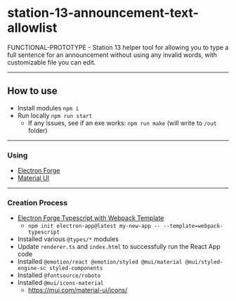 # station-13-announcement-text-allowlist
FUNCTIONAL-PROTOTYPE - Station 13 helper tool for allowing you to type a full sentence for an announcement without using any invalid words, with customizable file you can edit.

---

## How to use
- Install modules `npm i`
- Run locally `npm run start`
  - If any issues, see if an exe works: `npm run make` (will write to `/out` folder)
---

### Using
- [Electron Forge](https://www.electronforge.io/templates/typescript-+-webpack-template)
- [Material UI](https://mui.com/material-ui/getting-started/)

---

### Creation Process
- [Electron Forge Typescript with Webpack Template](https://www.electronforge.io/templates/typescript-+-webpack-template)
  - `npm init electron-app@latest my-new-app -- --template=webpack-typescript`
- Installed various `@types/*` modules
- Update `renderer.ts` and `index.html` to successfully run the React App code
- Installed `@emotion/react @emotion/styled @mui/material @mui/styled-engine-sc styled-components`
- Installed `@fontsource/roboto`
- Installed `@mui/icons-material`
  - https://mui.com/material-ui/icons/
